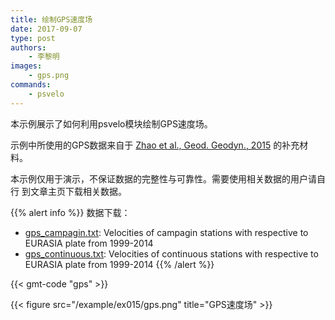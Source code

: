 ```yaml
---
title: 绘制GPS速度场
date: 2017-09-07
type: post
authors:
    - 李黎明
images:
    - gps.png
commands:
    - psvelo
---
```


本示例展示了如何利用psvelo模块绘制GPS速度场。

示例中所使用的GPS数据来自于 [Zhao et al., Geod. Geodyn., 2015](https://doi.org/10.1016/j.geog.2014.12.006)
的补充材料。

本示例仅用于演示，不保证数据的完整性与可靠性。需要使用相关数据的用户请自行
到文章主页下载相关数据。

{{% alert info %}}
数据下载：
- [gps_campagin.txt](/example/ex015/gps_campagin.txt): Velocities of campagin stations with respective to EURASIA plate from 1999-2014
- [gps_continuous.txt](/example/ex015/gps_continuous.txt): Velocities of continuous stations with respective to EURASIA plate from 1999-2014
{{% /alert %}}

{{< gmt-code "gps" >}}

{{< figure src="/example/ex015/gps.png" title="GPS速度场" >}}
